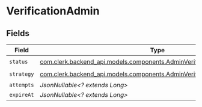 # VerificationAdmin


## Fields

| Field                                                                                                                                       | Type                                                                                                                                        | Required                                                                                                                                    | Description                                                                                                                                 |
| ------------------------------------------------------------------------------------------------------------------------------------------- | ------------------------------------------------------------------------------------------------------------------------------------------- | ------------------------------------------------------------------------------------------------------------------------------------------- | ------------------------------------------------------------------------------------------------------------------------------------------- |
| `status`                                                                                                                                    | [com.clerk.backend_api.models.components.AdminVerificationPhoneNumberStatus](../../models/components/AdminVerificationPhoneNumberStatus.md) | :heavy_check_mark:                                                                                                                          | N/A                                                                                                                                         |
| `strategy`                                                                                                                                  | [com.clerk.backend_api.models.components.AdminVerificationStrategy](../../models/components/AdminVerificationStrategy.md)                   | :heavy_check_mark:                                                                                                                          | N/A                                                                                                                                         |
| `attempts`                                                                                                                                  | *JsonNullable<? extends Long>*                                                                                                              | :heavy_minus_sign:                                                                                                                          | N/A                                                                                                                                         |
| `expireAt`                                                                                                                                  | *JsonNullable<? extends Long>*                                                                                                              | :heavy_minus_sign:                                                                                                                          | N/A                                                                                                                                         |